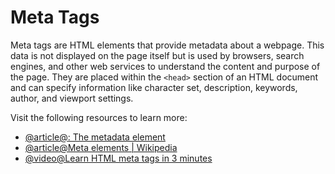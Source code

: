 # Meta Tags

Meta tags are HTML elements that provide metadata about a webpage. This data is not displayed on the page itself but is used by browsers, search engines, and other web services to understand the content and purpose of the page. They are placed within the `<head>` section of an HTML document and can specify information like character set, description, keywords, author, and viewport settings.

Visit the following resources to learn more:

- [@article@<meta>: The metadata element](https://developer.mozilla.org/en-US/docs/Web/HTML/Reference/Elements/meta)
- [@article@Meta elements | Wikipedia](https://en.wikipedia.org/wiki/Meta_element)
- [@video@Learn HTML meta tags in 3 minutes](https://www.youtube.com/watch?v=bi5bfH_gVWE)